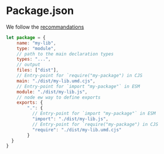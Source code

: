 # Package.json



We follow the [recommandations](https://vitejs.dev/guide/build.html#library-mode)
```javascript
let package = {
    name: "my-lib",
    type: "module",
    // path to the main declaration types
    types: "...",
    // output
    files: ["dist"], 
    // Entry-point for `require("my-package") in CJS
    main: "./dist/my-lib.umd.cjs",
    // Entry-point for `import "my-package"` in ESM
    module: "./dist/my-lib.js",
    // node ew way to define exports
    exports: {
        ".": {
          // Entry-point for `import "my-package"` in ESM
          "import": "./dist/my-lib.js",
          // Entry-point for `require("my-package") in CJS
          "require": "./dist/my-lib.umd.cjs"
        }
  }
}
```
